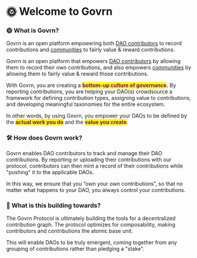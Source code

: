 # 🌞 Welcome to Govrn

### 🌞 What is Govrn?&#x20;

Govrn is an open platform empowering both [DAO contributors](use-cases/dao-contributors.md) to record contributions and [communities](use-cases/dao-leaders.md) to fairly value & reward contributions.

Govrn is an open platform that empowers [DAO contributors](use-cases/dao-contributors.md) by allowing them to record their own contributions, and also empowers [communities](use-cases/dao-leaders.md) by allowing them to fairly value & reward those contributions.&#x20;

With Govrn, you are creating a <mark style="color:purple;">**bottom-up culture of governance**</mark>**.**  By reporting contributions, you are helping your DAO(s) crowdsource a framework for defining contribution types, assigning value to contributions, and developing meaningful taxonomies for the entire ecosystem.

In other words, by using Govrn, you empower your DAOs to be defined by the <mark style="color:purple;">**actual work you do**</mark> and the <mark style="color:purple;">**value you create**</mark>.&#x20;

### 🛠 How does Govrn work?&#x20;

Govrn enables DAO contributors to track and manage their DAO contributions.  By reporting or uploading their contributions with our protocol, contributors can then mint a record of their contributions while "pushing" it to the applicable DAOs. &#x20;

In this way, we ensure that you “own your own contributions”, so that no matter what happens to your DAO, you always control your contributions.&#x20;

### 💫 What is this building towards?

The Govrn Protocol is ultimately building the tools for a decentralized contribution graph.  The protocol optimizes for composability, making contributors and contributions the atomic base unit.

This will enable DAOs to be truly emergent, coming together from any grouping of contributions rather than pledging a "stake".
